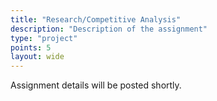 ```yaml
---
title: "Research/Competitive Analysis"
description: "Description of the assignment"
type: "project"
points: 5
layout: wide
---
```


Assignment details will be posted shortly.